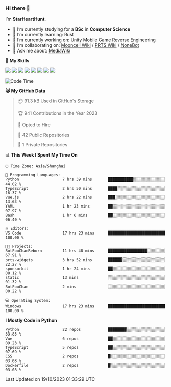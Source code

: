 ### Hi there 👋

I’m **StarHeartHunt**.

- 🏫 I’m currently studying for a **BSc** in **Computer Science**
- 🌱 I’m currently learning: Rust
- 🔭 I’m currently working on: Unity Mobile Game Reverse Engineering
- 👯 I’m collaborating on: [Mooncell Wiki](https://fgo.wiki/) / [PRTS Wiki](http://prts.wiki/) / [NoneBot](https://github.com/nonebot)
- 💬 Ask me about: [MediaWiki](https://www.mediawiki.org)

🌟 **My Skills**

![](https://img.shields.io/badge/-Python-3e74a2?style=flat-square&logo=Python&logoColor=fff)
![](https://img.shields.io/badge/-Node.js-339933?style=flat-square&logo=node.js&logoColor=fff)
![](https://img.shields.io/badge/-Vue-4fc08d?style=flat-square&logo=vue.js&logoColor=fff)
![](https://img.shields.io/badge/-React-2d98ce?style=flat-square&logo=React&logoColor=fff)
![](https://img.shields.io/badge/-TypeScript-3178C6?style=flat-square&logo=TypeScript&logoColor=fff)
![](https://img.shields.io/badge/-Docker-2496ED?style=flat-square&logo=Docker&logoColor=fff)
![](https://img.shields.io/badge/-Linux-000000?style=flat-square&logo=Linux&logoColor=fff)
![](https://img.shields.io/badge/-Dotnet-512bd4?style=flat-square&logo=.net&logoColor=fff)

<!--START_SECTION:waka-->
![Code Time](http://img.shields.io/badge/Code%20Time-685%20hrs%2018%20mins-blue)

**🐱 My GitHub Data** 

> 📦 91.3 kB Used in GitHub's Storage 
 > 
> 🏆 941 Contributions in the Year 2023
 > 
> 💼 Opted to Hire
 > 
> 📜 42 Public Repositories 
 > 
> 🔑 1 Private Repositories 
 > 
📊 **This Week I Spent My Time On** 

```text
🕑︎ Time Zone: Asia/Shanghai

💬 Programming Languages: 
Python                   7 hrs 39 mins       ███████████░░░░░░░░░░░░░░   44.02 % 
TypeScript               2 hrs 50 mins       ████░░░░░░░░░░░░░░░░░░░░░   16.37 % 
Vue.js                   2 hrs 22 mins       ███░░░░░░░░░░░░░░░░░░░░░░   13.63 % 
YAML                     1 hr 23 mins        ██░░░░░░░░░░░░░░░░░░░░░░░   07.97 % 
Bash                     1 hr 6 mins         ██░░░░░░░░░░░░░░░░░░░░░░░   06.40 % 

🔥 Editors: 
VS Code                  17 hrs 23 mins      █████████████████████████   100.00 % 

🐱‍💻 Projects: 
BotFooChanReborn         11 hrs 48 mins      █████████████████░░░░░░░░   67.91 % 
prts-widgets             3 hrs 52 mins       ██████░░░░░░░░░░░░░░░░░░░   22.27 % 
sponsorkit               1 hr 24 mins        ██░░░░░░░░░░░░░░░░░░░░░░░   08.12 % 
static                   13 mins             ░░░░░░░░░░░░░░░░░░░░░░░░░   01.32 % 
BotFooChan               2 mins              ░░░░░░░░░░░░░░░░░░░░░░░░░   00.22 % 

💻 Operating System: 
Windows                  17 hrs 23 mins      █████████████████████████   100.00 % 
```

**I Mostly Code in Python** 

```text
Python                   22 repos            ████████░░░░░░░░░░░░░░░░░   33.85 % 
Vue                      6 repos             ██░░░░░░░░░░░░░░░░░░░░░░░   09.23 % 
TypeScript               5 repos             ██░░░░░░░░░░░░░░░░░░░░░░░   07.69 % 
CSS                      2 repos             █░░░░░░░░░░░░░░░░░░░░░░░░   03.08 % 
Dockerfile               2 repos             █░░░░░░░░░░░░░░░░░░░░░░░░   03.08 % 
```




 Last Updated on 19/10/2023 01:33:29 UTC
<!--END_SECTION:waka-->
